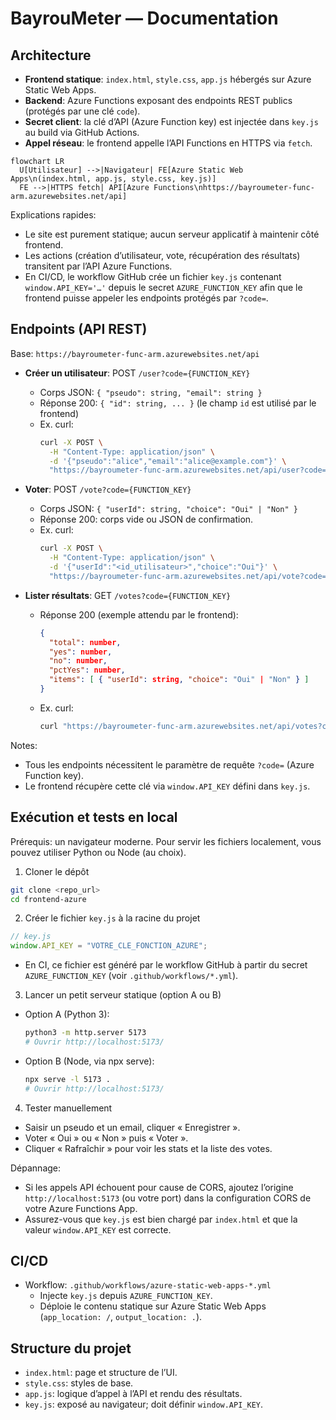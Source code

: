 # BayrouMeter — Documentation

## **Architecture**
- **Frontend statique**: `index.html`, `style.css`, `app.js` hébergés sur Azure Static Web Apps.
- **Backend**: Azure Functions exposant des endpoints REST publics (protégés par une clé `code`).
- **Secret client**: la clé d’API (Azure Function key) est injectée dans `key.js` au build via GitHub Actions.
- **Appel réseau**: le frontend appelle l’API Functions en HTTPS via `fetch`.

```mermaid
flowchart LR
  U[Utilisateur] -->|Navigateur| FE[Azure Static Web Apps\n(index.html, app.js, style.css, key.js)]
  FE -->|HTTPS fetch| API[Azure Functions\nhttps://bayroumeter-func-arm.azurewebsites.net/api]
```

Explications rapides:
- Le site est purement statique; aucun serveur applicatif à maintenir côté frontend.
- Les actions (création d’utilisateur, vote, récupération des résultats) transitent par l’API Azure Functions.
- En CI/CD, le workflow GitHub crée un fichier `key.js` contenant `window.API_KEY='…'` depuis le secret `AZURE_FUNCTION_KEY` afin que le frontend puisse appeler les endpoints protégés par `?code=`.

## **Endpoints (API REST)**
Base: `https://bayroumeter-func-arm.azurewebsites.net/api`

- **Créer un utilisateur**: POST `/user?code={FUNCTION_KEY}`
  - Corps JSON: `{ "pseudo": string, "email": string }`
  - Réponse 200: `{ "id": string, ... }` (le champ `id` est utilisé par le frontend)
  - Ex. curl:
    ```bash
    curl -X POST \
      -H "Content-Type: application/json" \
      -d '{"pseudo":"alice","email":"alice@example.com"}' \
      "https://bayroumeter-func-arm.azurewebsites.net/api/user?code=YOUR_KEY"
    ```

- **Voter**: POST `/vote?code={FUNCTION_KEY}`
  - Corps JSON: `{ "userId": string, "choice": "Oui" | "Non" }`
  - Réponse 200: corps vide ou JSON de confirmation.
  - Ex. curl:
    ```bash
    curl -X POST \
      -H "Content-Type: application/json" \
      -d '{"userId":"<id_utilisateur>","choice":"Oui"}' \
      "https://bayroumeter-func-arm.azurewebsites.net/api/vote?code=YOUR_KEY"
    ```

- **Lister résultats**: GET `/votes?code={FUNCTION_KEY}`
  - Réponse 200 (exemple attendu par le frontend):
    ```json
    {
      "total": number,
      "yes": number,
      "no": number,
      "pctYes": number,
      "items": [ { "userId": string, "choice": "Oui" | "Non" } ]
    }
    ```
  - Ex. curl:
    ```bash
    curl "https://bayroumeter-func-arm.azurewebsites.net/api/votes?code=YOUR_KEY"
    ```

Notes:
- Tous les endpoints nécessitent le paramètre de requête `?code=` (Azure Function key).
- Le frontend récupère cette clé via `window.API_KEY` défini dans `key.js`.

## **Exécution et tests en local**
Prérequis: un navigateur moderne. Pour servir les fichiers localement, vous pouvez utiliser Python ou Node (au choix).

1) Cloner le dépôt
```bash
git clone <repo_url>
cd frontend-azure
```

2) Créer le fichier `key.js` à la racine du projet
```js
// key.js
window.API_KEY = "VOTRE_CLE_FONCTION_AZURE";
```
- En CI, ce fichier est généré par le workflow GitHub à partir du secret `AZURE_FUNCTION_KEY` (voir `.github/workflows/*.yml`).

3) Lancer un petit serveur statique (option A ou B)
- Option A (Python 3):
  ```bash
  python3 -m http.server 5173
  # Ouvrir http://localhost:5173/
  ```
- Option B (Node, via npx serve):
  ```bash
  npx serve -l 5173 .
  # Ouvrir http://localhost:5173/
  ```

4) Tester manuellement
- Saisir un pseudo et un email, cliquer « Enregistrer ».
- Voter « Oui » ou « Non » puis « Voter ».
- Cliquer « Rafraîchir » pour voir les stats et la liste des votes.

Dépannage:
- Si les appels API échouent pour cause de CORS, ajoutez l’origine `http://localhost:5173` (ou votre port) dans la configuration CORS de votre Azure Functions App.
- Assurez-vous que `key.js` est bien chargé par `index.html` et que la valeur `window.API_KEY` est correcte.

## **CI/CD**
- Workflow: `.github/workflows/azure-static-web-apps-*.yml`
  - Injecte `key.js` depuis `AZURE_FUNCTION_KEY`.
  - Déploie le contenu statique sur Azure Static Web Apps (`app_location: /`, `output_location: .`).

## **Structure du projet**
- `index.html`: page et structure de l’UI.
- `style.css`: styles de base.
- `app.js`: logique d’appel à l’API et rendu des résultats.
- `key.js`: exposé au navigateur; doit définir `window.API_KEY`.
